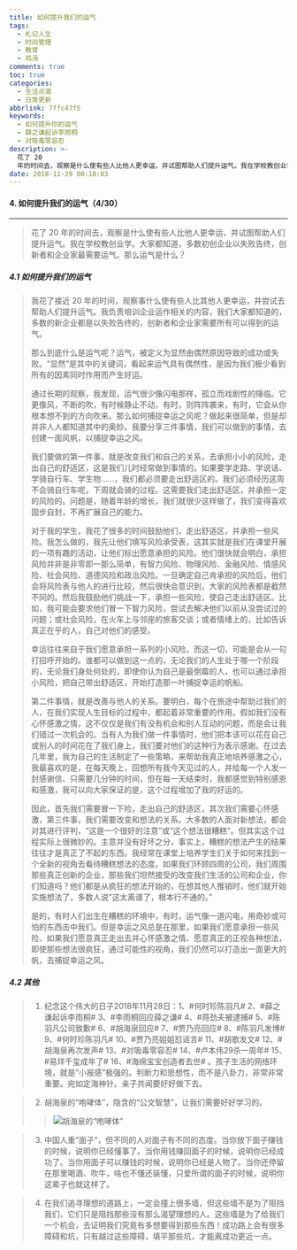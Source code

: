 ```yaml
---
title: 如何提升我们的运气
tags:
  - 札记人生
  - 时间管理
  - 教育
  - 鸡汤
comments: true
toc: true
categories:
  - 生活点滴
  - 日常更新
abbrlink: 7ffc47f5
keywords:
  - 如何提升你的运气
  - 薛之谦起诉李雨桐
  - 对吸毒零容忍
description: >-
  花了 20
  年的时间去，观察是什么使有些人比他人更幸运，并试图帮助人们提升运气。我在学校教创业学。大家都知道，多数初创企业以失败告终，创新者和企业家最需要运气。那么运气是什么？
date: 2018-11-29 00:10:03
---
```

<script type="text/javascript" src="/js/src/bai.js"></script>

#### 4. 如何提升我们的运气（4/30）
---
> 花了 20 年的时间去，观察是什么使有些人比他人更幸运，并试图帮助人们提升运气。我在学校教创业学。大家都知道，多数初创企业以失败告终，创新者和企业家最需要运气。那么运气是什么？

##### 4.1 如何提升我们的运气
> 我花了接近 20 年的时间，观察事什么使有些人比其他人更幸运，并尝试去帮助人们提升运气。我负责培训企业运作相关的内容，我们大家都知道的，多数的新企业都是以失败告终的，创新者和企业家需要所有可以得到的运气。
>
> 那么到底什么是运气呢？运气，被定义为显然由偶然原因导致的成功或失败。“显然”是其中的关键词，看起来运气具有偶然性，是因为我们极少看到所有的因素同时作用而产生好运。
>
> 通过长期的观察，我发现，运气很少像闪电那样，孤立而戏剧性的降临。它更像风，不断的吹，有时候静止不动，有时，则阵阵袭来，有时，它会从你根本想不到的方向吹来。那么如何捕捉幸运之风呢？做起来很简单，但是却并非人人都知道其中的奥妙。我要分享三件事情，我们可以做到的事情，去创建一面风帆，以捕捉幸运之风。
>
> 我们要做的第一件事，就是改变我们和自己的关系，去承担小小的风险，走出自己的舒适区，这是我们儿时经常做到事情的。如果要学走路、学说话、学骑自行车、学生物……，我们都必须要走出舒适区的。我们必须经历这周不会骑自行车呢，下周就会骑的过程。这需要我们走出舒适区，并承担一定的风险的。问题是，随着年龄的增长，我们就很少这样做了，我们变得喜欢固步自封，不再扩展自己的能力。
>
> 对于我的学生，我花了很多的时间鼓励他们，走出舒适区，并承担一些风险。我怎么做的，我先让他们填写风险承受表，这其实就是我们在课堂开展的一项有趣的活动，让他们标出愿意承担的风险。他们很快就会明白，承担风险并非是非零即一那么简单，有智力风险、物理风险、金融风险、情感风险、社会风险、道德风险和政治风险。一旦确定自己肯承担的风险后，他们会将风险表与他人的进行比较，然后很快会意识到，大家的风险表都是截然不同的。然后我鼓励他们挑战一下，承担一些风险，使自己走出舒适区。比如，我可能会要求他们冒一下智力风险，尝试去解决他们以前从没尝试过的问题；或社会风险，在火车上与邻座的旅客交谈；或者情绪上的，比如告诉真正在乎的人，自己对他们的感受。
>
> 幸运往往来自于我们愿意承担一系列的小风险，而这一切，可能是会从一句打招呼开始的。谁都可以做到这一点的，无论我们的人生处于哪一个阶段的，无论我们身处何处的，即使你认为自己是最倒霉的人，也可以通过承担小风险，把自己带出舒适区，开始打造那一叶捕捉幸运的帆船。
>
> 第二件事情，就是改善与他人的关系。要明白，每个在旅途中帮助过我们的人，在我们实现人生目标的过程中，都起着非常重要的作用。假如我们没有心怀感激之情，这不仅仅是我们有没有机会和别人互动的问题，而是会让我们错过一次机会的。当有人为我们做一件事情时，他们把本该可以花在自己或别人的时间花在了我们身上，我们要对他们的这种行为表示感谢。在过去几年里，我为自己的生活制定了一些策略，来帮助我真正地培养感激之心，我最喜欢的是，在每天晚上，回想所有我今天见过的人，并给每一个人发一封感谢信、只需要几分钟的时间，但在每一天结束时，我都感觉到特别感恩和感激，我可以向大家保证的是，这个过程增加了我的好运的。
>
> 因此，首先我们需要冒一下险，走出自己的舒适区，其次我们需要心怀感激，第三件事，我们需要改变和想法的关系。大多数的人面对新想法，都会对其进行评判，“这是一个很好的注意”或“这个想法很糟糕”。但其实这个过程实际上很微妙的。主意并没有好坏之分，事实上，糟糕的想法产生的结果往往才是真正了不起的东西。我经常在课堂上培养学生们关于如何来找到一个全新的视角去看待糟糕想法的态度。如果我们环顾四周的公司，我们周围那些真正创新的企业，那些我们坦然接受的改变我们生活的公司和企业，你们知道吗？他们都是从疯狂的想法开始的，在想其他人推销时，他们就开始实施想法了，多数人说”这太离谱了，根本行不通的。”
>
> 是的，有时人们出生在糟糕的环境中，有时，运气像一道闪电，用奇妙或可怕的东西击中我们。但是幸运之风总是在那里，如果我们愿意承担一些风险、如果我们愿意真正走出去并心怀感激之情、愿意真正的正视各种想法，即使那些想法很疯狂，通过可能性的视角，我们仍然可以打造出一面更大的帆，去捕捉幸运之风。

##### 4.2 其他
> 1. 纪念这个伟大的日子2018年11月28日：1、#何时珍陈羽凡#  2、#薛之谦起诉李雨桐#  3、#李雨桐回应薛之谦#  4、#蒋劲夫被逮捕#  5、#陈羽凡公司致歉#  6、#胡海泉回应#  7、#贾乃亮回应#  8、#陈羽凡发博#  9、#何时珍陈羽凡#  10、#贾乃亮姐姐怼谣言#  11、#胡歌发文#  12、#胡海泉再次发声# 13、#对吸毒零容忍#  14、#卢本伟29杀一周年#  15、#易烊千玺成年了#  16、#海绵宝宝创造者去世# 。孩子生活的网络环境，就是“小报感”极强的。判断力和思想性，而不是八卦力，非常非常重要。宛如定海神针。亲子共闻要好好做下去。

> 2. 胡海泉的“咆哮体”，隐含的“公文智慧”，让我们需要好好学习的。
>> ![胡海泉的“咆哮体”](/images/138/006tNbRwgy1fxojtt5d3lj30j6066wez.jpg)

> 3. 中国人重“面子”，但不同的人对面子有不同的态度。当你放下面子赚钱的时候，说明你已经懂事了。当你用钱赚回面子的时候，说明你已经成功了。当你用面子可以赚钱的时候，说明你已经是人物了。当你还停留在那里喝酒、吹牛，啥也不懂还装懂，只爱所谓的面子的时候，说明你这辈子也就这样了。

> 4. 在我们追寻理想的道路上，一定会撞上很多墙，但这些墙不是为了阻挡我们，它们只是阻挡那些没有那么渴望理想的人。这些墙是为了给我们一个机会，去证明我们究竟有多想要得到那些东西！成功路上会有很多障碍和坑，只有越过这些障碍，填平那些坑，才能离成功更近一点。

